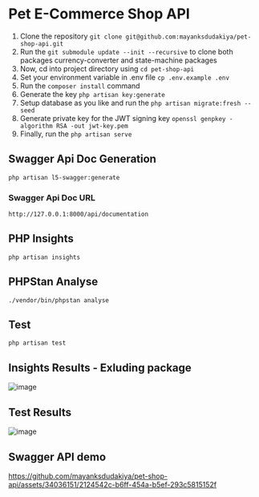 # Pet E-Commerce Shop API

1) Clone the repository `git clone git@github.com:mayanksdudakiya/pet-shop-api.git`
2) Run the `git submodule update --init --recursive` to clone both packages currency-converter and state-machine packages
3) Now, cd into project directory using `cd pet-shop-api`
4) Set your environment variable in .env file `cp .env.example .env`
5) Run the `composer install` command
6) Generate the key `php artisan key:generate`
7) Setup database as you like and run the `php artisan migrate:fresh --seed`
8) Generate private key for the JWT signing key `openssl genpkey -algorithm RSA -out jwt-key.pem`
9) Finally, run the `php artisan serve`

## Swagger Api Doc Generation

`php artisan l5-swagger:generate`

### Swagger Api Doc URL
`http://127.0.0.1:8000/api/documentation`

## PHP Insights

`php artisan insights`

## PHPStan Analyse

`./vendor/bin/phpstan analyse`

## Test

`php artisan test`


## Insights Results - Exluding package
![image](https://github.com/mayanksdudakiya/pet-shop-api/assets/34036151/a049b7e6-d11e-486d-a049-4b237d8c08bf)

## Test Results
![image](https://github.com/mayanksdudakiya/pet-shop-api/assets/34036151/dbf4dd71-a41a-4a51-8244-fab4d9e97ca4)

## Swagger API demo


https://github.com/mayanksdudakiya/pet-shop-api/assets/34036151/2124542c-b6ff-454a-b5ef-293c5815152f

